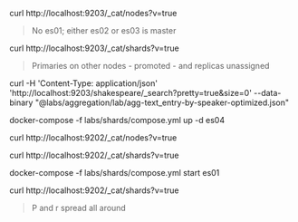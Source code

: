 
curl http://localhost:9203/_cat/nodes?v=true

> No es01; either es02 or es03 is master

curl http://localhost:9203/_cat/shards?v=true

> Primaries on other nodes - promoted - and replicas unassigned

curl -H 'Content-Type: application/json' 'http://localhost:9203/shakespeare/_search?pretty=true&size=0' --data-binary "@labs/aggregation/lab/agg-text_entry-by-speaker-optimized.json"

docker-compose -f labs/shards/compose.yml up -d es04

curl http://localhost:9202/_cat/nodes?v=true

curl http://localhost:9202/_cat/shards?v=true

docker-compose -f labs/shards/compose.yml start es01

curl http://localhost:9202/_cat/shards?v=true

> P and r spread all around